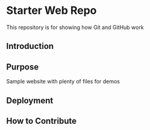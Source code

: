 
# Starter Web Repo

This repository is for showing how Git and GitHub work

## Introduction


## Purpose

Sample website with plenty of files for demos

## Deployment 

## How to Contribute
